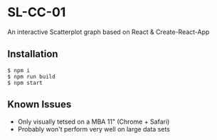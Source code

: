 # SL-CC-01

An interactive Scatterplot graph based on React & Create-React-App

## Installation

```
$ npm i
$ npm run build
$ npm start
```

## Known Issues

- Only visually tetsed on a MBA 11" (Chrome + Safari)
- Probably won't perform very well on large data sets
